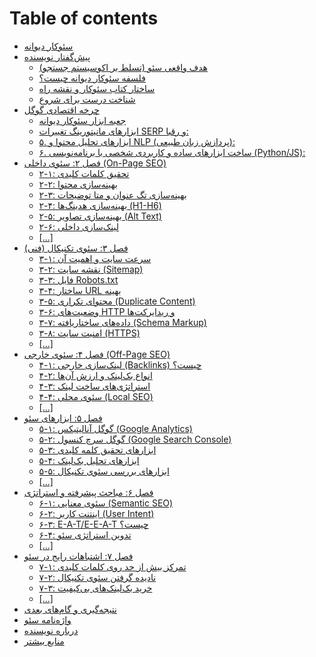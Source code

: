 # Table of contents

* [سئوکار دیوانه](README.md)
* [پیش‌گفتار نویسنده](pysh-gftar-nwysndh/README.md)
  * [هدف واقعی سئو (تسلط بر اکوسیستم جستجو)](pysh-gftar-nwysndh/hdf-waqay-sew-tslt-br-akwsystm-jstjw.md)
  * [فلسفه سئوکار دیوانه چیست؟](pysh-gftar-nwysndh/flsfh-sewkar-dywanh-chyst.md)
  * [ساختار کتاب سئوکار و نقشه راه](pysh-gftar-nwysndh/sakhtar-ktab-sewkar-w-nqshh-rah.md)
  * [شناخت درست برای شروع](pysh-gftar-nwysndh/shnakht-drst-bray-shrwa.md)
* [چرخه اقتصادی گوگل](jabh-abzar-nhayy-sewkar-dywanh/README.md)
  * [جعبه ابزار سئوکار دیوانه](jabh-abzar-nhayy-sewkar-dywanh/1-1-mwtwrhay-jstjw-chgwnh-kar-my-knnd.md)
  * [ابزارهای مانیتورینگ تغییرات SERP و رقبا:](jabh-abzar-nhayy-sewkar-dywanh/1-2-shnakht-akwsystm-sew.md)
  * [۵. ابزارهای تحلیل محتوا و NLP (پردازش زبان طبیعی):](jabh-abzar-nhayy-sewkar-dywanh/1-3-ngah-hwshmndanh-bh-aqtsad-jstjw.md)
  * [۶. ساخت ابزارهای ساده و کاربردی شخصی با برنامه‌نویسی (Python/JS):](jabh-abzar-nhayy-sewkar-dywanh/untitled.md)
* [فصل ۲: سئوی داخلی (On-Page SEO)](fsl-2-sewy-dakhly-on-page-seo/README.md)
  * [۲-۱: تحقیق کلمات کلیدی](fsl-2-sewy-dakhly-on-page-seo/2-1-thqyq-klmat-klydy.md)
  * [۲-۲: بهینه‌سازی محتوا](fsl-2-sewy-dakhly-on-page-seo/2-2-bhynh-sazy-mhtwa.md)
  * [۲-۳: بهینه‌سازی تگ عنوان و متا توضیحات](fsl-2-sewy-dakhly-on-page-seo/2-3-bhynh-sazy-tg-anwan-w-mta-twdhyhat.md)
  * [۲-۴: بهینه‌سازی هدینگ‌ها (H1-H6)](fsl-2-sewy-dakhly-on-page-seo/2-4-bhynh-sazy-hdyng-ha-h1-h6.md)
  * [۲-۵: بهینه‌سازی تصاویر (Alt Text)](fsl-2-sewy-dakhly-on-page-seo/2-5-bhynh-sazy-tsawyr-alt-text.md)
  * [۲-۶: لینک‌سازی داخلی](fsl-2-sewy-dakhly-on-page-seo/2-6-lynk-sazy-dakhly.md)
  * [\[...\]](fsl-2-sewy-dakhly-on-page-seo/....md)
* [فصل ۳: سئوی تکنیکال (فنی)](fsl-3-sewy-tknykal-fny/README.md)
  * [۳-۱: سرعت سایت و اهمیت آن](fsl-3-sewy-tknykal-fny/3-1-srat-sayt-w-ahmyt-aan.md)
  * [۳-۲: نقشه سایت (Sitemap)](fsl-3-sewy-tknykal-fny/3-2-nqshh-sayt-sitemap.md)
  * [۳-۳: فایل Robots.txt](fsl-3-sewy-tknykal-fny/3-3-fayl-robots.txt.md)
  * [۳-۴: ساختار URL بهینه](fsl-3-sewy-tknykal-fny/3-4-sakhtar-url-bhynh.md)
  * [۳-۵: محتوای تکراری (Duplicate Content)](fsl-3-sewy-tknykal-fny/3-5-mhtway-tkrary-duplicate-content.md)
  * [۳-۶: وضعیت‌های HTTP و ریدایرکت‌ها](fsl-3-sewy-tknykal-fny/3-6-wdhayt-hay-http-w-rydayrkt-ha.md)
  * [۳-۷: داده‌های ساختاریافته (Schema Markup)](fsl-3-sewy-tknykal-fny/3-7-dadh-hay-sakhtaryafth-schema-markup.md)
  * [۳-۸: امنیت سایت (HTTPS)](fsl-3-sewy-tknykal-fny/3-8-amnyt-sayt-https.md)
  * [\[...\]](fsl-3-sewy-tknykal-fny/....md)
* [فصل ۴: سئوی خارجی (Off-Page SEO)](fsl-4-sewy-kharjy-off-page-seo/README.md)
  * [۴-۱: لینک‌سازی خارجی (Backlinks) چیست؟](fsl-4-sewy-kharjy-off-page-seo/4-1-lynk-sazy-kharjy-backlinks-chyst.md)
  * [۴-۲: انواع بک‌لینک و ارزش آن‌ها](fsl-4-sewy-kharjy-off-page-seo/4-2-anwaa-bk-lynk-w-arzsh-aan-ha.md)
  * [۴-۳: استراتژی‌های ساخت لینک](fsl-4-sewy-kharjy-off-page-seo/4-3-astratzhy-hay-sakht-lynk.md)
  * [۴-۴: سئوی محلی (Local SEO)](fsl-4-sewy-kharjy-off-page-seo/4-4-sewy-mhly-local-seo.md)
  * [\[...\]](fsl-4-sewy-kharjy-off-page-seo/....md)
* [فصل ۵: ابزارهای سئو](fsl-5-abzarhay-sew/README.md)
  * [۵-۱: گوگل آنالیتیکس (Google Analytics)](fsl-5-abzarhay-sew/5-1-gwgl-aanalytyks-google-analytics.md)
  * [۵-۲: گوگل سرچ کنسول (Google Search Console)](fsl-5-abzarhay-sew/5-2-gwgl-srch-knswl-google-search-console.md)
  * [۵-۳: ابزارهای تحقیق کلمه کلیدی](fsl-5-abzarhay-sew/5-3-abzarhay-thqyq-klmh-klydy.md)
  * [۵-۴: ابزارهای تحلیل بک‌لینک](fsl-5-abzarhay-sew/5-4-abzarhay-thlyl-bk-lynk.md)
  * [۵-۵: ابزارهای بررسی سئوی تکنیکال](fsl-5-abzarhay-sew/5-5-abzarhay-brrsy-sewy-tknykal.md)
  * [\[...\]](fsl-5-abzarhay-sew/....md)
* [فصل ۶: مباحث پیشرفته و استراتژی](fsl-6-mbahth-pyshrfth-w-astratzhy/README.md)
  * [۶-۱: سئوی معنایی (Semantic SEO)](fsl-6-mbahth-pyshrfth-w-astratzhy/6-1-sewy-manayy-semantic-seo.md)
  * [۶-۲: اینتنت کاربر (User Intent)](fsl-6-mbahth-pyshrfth-w-astratzhy/6-2-ayntnt-karbr-user-intent.md)
  * [۶-۳: E-A-T/E-E-A-T چیست؟](fsl-6-mbahth-pyshrfth-w-astratzhy/6-3-e-a-t-e-e-a-t-chyst.md)
  * [۶-۴: تدوین استراتژی سئو](fsl-6-mbahth-pyshrfth-w-astratzhy/6-4-tdwyn-astratzhy-sew.md)
  * [\[...\]](fsl-6-mbahth-pyshrfth-w-astratzhy/....md)
* [فصل ۷: اشتباهات رایج در سئو](fsl-7-ashtbahat-rayj-dr-sew/README.md)
  * [۷-۱: تمرکز بیش از حد روی کلمات کلیدی](fsl-7-ashtbahat-rayj-dr-sew/7-1-tmrkz-bysh-az-hd-rwy-klmat-klydy.md)
  * [۷-۲: نادیده گرفتن سئوی تکنیکال](fsl-7-ashtbahat-rayj-dr-sew/7-2-nadydh-grftn-sewy-tknykal.md)
  * [۷-۳: خرید بک‌لینک‌های بی‌کیفیت](fsl-7-ashtbahat-rayj-dr-sew/7-3-khryd-bk-lynk-hay-by-kyfyt.md)
  * [\[...\]](fsl-7-ashtbahat-rayj-dr-sew/....md)
* [نتیجه‌گیری و گام‌های بعدی](conclusion.md)
* [واژه‌نامه سئو](glossary.md)
* [درباره نویسنده](drbarh-nwysndh.md)
* [منابع بیشتر](mnaba-byshtr.md)

